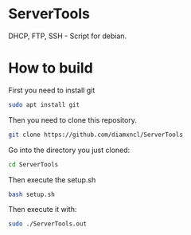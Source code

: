 # ServerTools
DHCP, FTP, SSH - Script for debian.

# How to build

First you need to install git

  ```bash
  sudo apt install git
  ```
  
Then you need to clone this repository.

  ```bash
  git clone https://github.com/diamxncl/ServerTools
  ```
Go into the directory you just cloned:

  ```bash
  cd ServerTools
  ```

Then execute the setup.sh
  ```bash
  bash setup.sh
  ```

Then execute it with:
  ```bash
  sudo ./ServerTools.out
  ```
